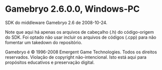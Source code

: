 # Gamebryo 2.6.0.0, Windows-PC
SDK do middleware Gamebryo 2.6 de 2008-10-24.

Note que aqui há apenas os arquivos de cabeçalho (.h) do código-origem do SDK. Foi optado não usar incluir os arquivos de códigos (.cpp) para não fomentar um takedown do repositório.

Gamebryo é © 1996-2008 Emergent Game Technologies. Todos os direitos reservados.
Violação de copyright não-intencional. Isto está aqui para propósitos educativos e preservação digital.
